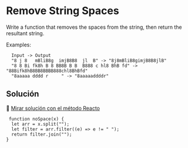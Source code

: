 # Remove String Spaces

Write a function that removes the spaces from the string, then return the resultant string.

Examples:

```
  Input -> Output
  "8 j 8   mBliB8g  imjB8B8  jl  B" -> "8j8mBliB8gimjB8B8jlB"
  "8 8 Bi fk8h B 8 BB8B B B  B888 c hl8 BhB fd" -> "88Bifk8hB8BB8BBBB888chl8BhBfd"
  "8aaaaa dddd r     " -> "8aaaaaddddr"
```

## Solución

🔗 [ Mirar solución con el método Reacto ](../js/17-remove-string-spaces.js)

```
 function noSpace(x) {
  let arr = x.split("");
  let filter = arr.filter((e) => e != " ");
  return filter.join("");
}
```
